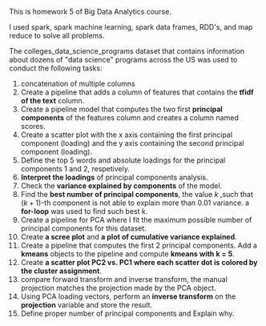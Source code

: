 This is homework 5 of Big Data Analytics course.

I used spark, spark machine learning, spark data frames, RDD's, and map reduce to solve all problems.

The colleges_data_science_programs dataset that contains information about dozens of "data science" programs across the US was used to conduct the following tasks:
1. concatenation of multiple columns
2. Create a pipeline that adds a column of features that contains the **tfidf of the text** column. 
3. Create a pipeline model that computes the two first **principal components** of the features column and creates a column named scores.
4. Create a scatter plot with the x axis containing the first principal component (loading) and the y axis containing the second principal component (loading).
5. Define the top 5 words and absolute loadings for the principal components 1 and 2, respetively. 
6. **Interpret the loadings** of principal components analysis.
7. Check the **variance explained by components** of the model.
8. Find the **best number of principal components**, the value $k$ ,such that ($k+1$)-th component is not able to explain more than 0.01 variance. a **for-loop** was used to find such best k. 
9. Create a pipeline for PCA where I fit the maximum possible number of principal components for this dataset. 
10. Create **a scree plot** and **a plot of cumulative variance explained**.
11. Create a pipeline that computes the first 2 principal components. Add a **kmeans** objects to the pipeline and compute **kmeans with k = 5**.
12. Create **a scatter plot PC2 vs. PC1 where each scatter dot is colored by the cluster assignment**. 
13. compare forward transform and inverse transform, the manual projection matches the projection made by the PCA object.
14. Using PCA loading vectors, perform an **inverse transform** on the **projection** variable and store the result.
15. Define proper number of principal components and Explain why.
